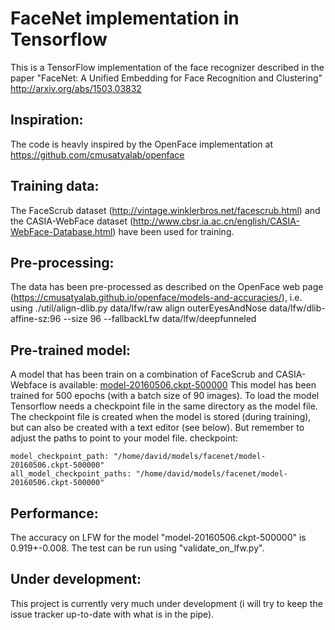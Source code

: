 # FaceNet implementation in Tensorflow
This is a TensorFlow implementation of the face recognizer described in the paper
"FaceNet: A Unified Embedding for Face Recognition and Clustering"
http://arxiv.org/abs/1503.03832

## Inspiration:
The code is heavly inspired by the OpenFace implementation at https://github.com/cmusatyalab/openface

## Training data:
The FaceScrub dataset (http://vintage.winklerbros.net/facescrub.html) and the CASIA-WebFace dataset (http://www.cbsr.ia.ac.cn/english/CASIA-WebFace-Database.html) have been used for training.

## Pre-processing:
The data has been pre-processed as described on the OpenFace web page (https://cmusatyalab.github.io/openface/models-and-accuracies/), i.e. using
./util/align-dlib.py data/lfw/raw align outerEyesAndNose data/lfw/dlib-affine-sz:96 --size 96 --fallbackLfw data/lfw/deepfunneled

## Pre-trained model:
A model that has been train on a combination of FaceScrub and CASIA-Webface is available:
[model-20160506.ckpt-500000](https://drive.google.com/file/d/0B5MzpY9kBtDVVFRyU2JCVmZXUEk/view?usp=sharing)
This model has been trained for 500 epochs (with a batch size of 90 images).
To load the model Tensorflow needs a checkpoint file in the same directory as the model file.
The checkpoint file is created when the model is stored (during training), but can also be created
with a text editor (see below). But remember to adjust the paths to point to your model file.
checkpoint:
```
model_checkpoint_path: "/home/david/models/facenet/model-20160506.ckpt-500000"
all_model_checkpoint_paths: "/home/david/models/facenet/model-20160506.ckpt-500000"
```
## Performance:
The accuracy on LFW for the model "model-20160506.ckpt-500000" is 0.919+-0.008. The test can be run using "validate_on_lfw.py".

## Under development:
This project is currently very much under development (i will try to keep the issue tracker up-to-date with what is in the pipe).
